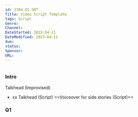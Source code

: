 ```yaml
---
id: 2304.01.SRT
Title: Video Script Template
tags: Script
Genre:
Channel:
DateStarted: 2023-04-11
DateModified: 2023-04-11
due:
status:
Sponsor:
URL:
---
```


```toc

```

### Intro

Talkhead (Improvised)

- xx
  Talkhead (Script)
  ==Voiceover for side stories (Script)==

### Q1
